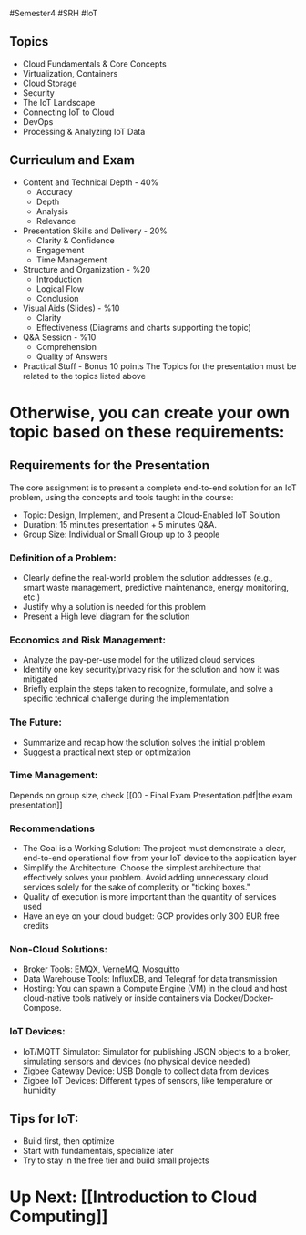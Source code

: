 #Semester4 #SRH #IoT 
## Topics
- Cloud Fundamentals & Core Concepts
- Virtualization, Containers
- Cloud Storage
- Security
- The IoT Landscape
- Connecting IoT to Cloud
- DevOps
- Processing & Analyzing IoT Data
## Curriculum and Exam
- Content and Technical Depth - 40%
	- Accuracy
	- Depth
	- Analysis
	- Relevance
- Presentation Skills and Delivery - 20%
	- Clarity & Confidence
	- Engagement
	- Time Management 
- Structure and Organization - %20
	- Introduction
	- Logical Flow
	- Conclusion
- Visual Aids (Slides) - %10
	- Clarity
	- Effectiveness (Diagrams and charts supporting the topic)
- Q&A Session - %10
	- Comprehension
	- Quality of Answers
- Practical Stuff - Bonus 10 points
The Topics for the presentation must be related to the topics listed above

# Otherwise, you can create your own topic based on these requirements:
## Requirements for the Presentation
The core assignment is to present a complete  end-to-end solution for an IoT problem, using the  concepts and tools taught in the course: 
- Topic: Design, Implement, and Present a  Cloud-Enabled IoT Solution  
- Duration: 15 minutes presentation + 5  minutes Q&A. 
- Group Size: Individual or Small Group up to  3 people
### Definition of a Problem:
- Clearly define the real-world  problem the solution addresses (e.g., smart waste  management, predictive maintenance, energy  monitoring, etc.) 
- Justify why a solution is needed for this problem
- Present a High level diagram for the solution
### Economics and Risk Management:
- Analyze the pay-per-use model for the utilized cloud services
- Identify one key security/privacy risk for the solution and how it was mitigated
- Briefly explain the  steps taken to recognize, formulate, and solve a  specific technical challenge during the  implementation

### The Future:
- Summarize and recap how the solution solves the initial problem
- Suggest a practical next  step or optimization

### Time Management:
Depends on group size, check [[00 - Final Exam Presentation.pdf|the exam presentation]]

### Recommendations
- The Goal is a Working Solution: The project  must demonstrate a clear, end-to-end operational  flow from your IoT device to the application layer 
- Simplify the Architecture: Choose the simplest  architecture that effectively solves your problem.  Avoid adding unnecessary cloud services solely for  the sake of complexity or "ticking boxes." 
- Quality of execution is more important than the  quantity of services used 
- Have an eye on your cloud budget: GCP  provides only 300 EUR free credits 

### Non-Cloud Solutions:
- Broker Tools: EMQX, VerneMQ, Mosquitto
- Data Warehouse Tools: InfluxDB, and Telegraf for data transmission
- Hosting: You can spawn a Compute Engine (VM)  in the cloud and host cloud-native tools natively or  inside containers via Docker/Docker-Compose.

### IoT Devices:
-  IoT/MQTT Simulator: Simulator for publishing  JSON objects to a broker, simulating sensors and  devices (no physical device needed) 
- Zigbee Gateway Device: USB Dongle to collect data from devices 
- Zigbee IoT Devices: Different types of sensors, like temperature or humidity

## Tips for IoT:
- Build first, then optimize
- Start with fundamentals, specialize later
- Try to stay in the free tier and build small projects
# Up Next: [[Introduction to Cloud Computing]]

